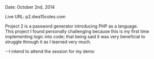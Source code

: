 Date: October 2nd, 2014

Live URL: p2.dwa15coles.com

Project 2 is a password generator introducing PHP as a language.  
This project I found personally challenging because this is my first 
time implementing logic into code; that being said it was very beneficial
to struggle through it as I learned very much.  

--I intend to attend the session for my demo